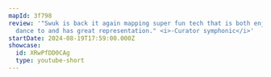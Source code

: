 ```yaml
---
mapId: 3f798
review: '"Swuk is back it again mapping super fun tech that is both enjoyable to
  dance to and has great representation." <i>-Curator symphonic</i>'
startDate: 2024-08-19T17:59:00.000Z
showcase:
  id: XRwPfDD0CAg
  type: youtube-short
---
```

